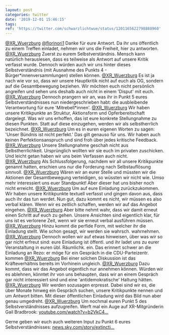 ```yaml
---
layout: post
categories: twitter
date: '2019-12-01 15:46:15'
tags: 
ref: 'https://twitter.com/schwarzlichtwue/status/1201165622798888960'
---
```

[@XR_Wuerzburg](https://twitter.com/XR_Wuerzburg) [@florinori1](https://twitter.com/florinori1) Danke für eure Antwort. Da ihr uns öffentlich zu einem Treffen einladet, nehmen wir uns die Freiheit, hier zu antworten.
[@XR_Wuerzburg](https://twitter.com/XR_Wuerzburg) Zuerst zu eurem Selbstverständnis. Mensch kann natürlich herauslesen, dass es teilweise als Antwort auf unsere Kritik verfasst wurde. Dennoch würden auch wir uns hinter dieses Selbstverständnis (mit Ausnahme des Punkts 4 - Bürger\*innenversammlungen) stellen können.
[@XR_Wuerzburg](https://twitter.com/XR_Wuerzburg) Es ist ja nach wie vor so, dass wir unsere Hauptkritik nicht auf euch als OG, sondern auf die Gesamtbewegung beziehen. Wir möchten euch nicht persönlich angreifen und sehen uns deshalb auch nicht in einem 'Disput' mit euch.
[@XR_Wuerzburg](https://twitter.com/XR_Wuerzburg) Dennoch prangern wir an, was ihr in Punkt 5 eures Selbstverständnisses nun niedergeschrieben habt: die ausbleibende Verantwortung für eure 'Mitrebell\*innen'.
[@XR_Wuerzburg](https://twitter.com/XR_Wuerzburg) Wir haben unsere Kritikpunkte an Struktur, Aktionsform und Opferbereitschaft dargelegt. Was wir uns erhoffen, das ist eure konkrete Stellungnahme zu diesen Punkten. Statt auf diese einzugehen, werden wir als selbstherrlich bezeichnet.
[@XR_Wuerzburg](https://twitter.com/XR_Wuerzburg) Um es in euren eigenen Worten zu sagen: 'Unser Bündnis ist nicht perfekt.' Das gilt genauso für uns. Wir haben auch keinen Perfektionsanspruch und sind froh über jedes kritische Feedback.
[@XR_Wuerzburg](https://twitter.com/XR_Wuerzburg) Unsere Stellungnahme geschah nicht aus Selbstherrlichkeit. Ursprünglich wollten wir sie euch im privaten zuschicken. Und leicht getan haben wir uns beim Verfassen auch nicht.
[@XR_Wuerzburg](https://twitter.com/XR_Wuerzburg) Als Schlussfolgerung, nachdem wir all unsere Kritikpunkte genannt hatten, erschien uns nur die Forderung nach Selbstauflösung sinnvoll.
[@XR_Wuerzburg](https://twitter.com/XR_Wuerzburg) Wären wir an eurer Stelle und müssten wir die Aktionen der Gesamtbewegung verteidigen, so wüssten wir nicht wie. Umso mehr interessiert uns euer Standpunkt! Aber dieser hat uns bisher noch nicht erreicht.
[@XR_Wuerzburg](https://twitter.com/XR_Wuerzburg) Um auf eure Einladung zurückzukommen. Wir haben unsere Kritikpunkte textuell verfasst und gingen davon aus, dass auch ihr das tun werdet. Nun gut, dazu kommt es nicht, wir müssen es also verbal klären. Wenn wir es zeitlich schaffen, werden wir auf das Angebot eingehen.
[@XR_Wuerzburg](https://twitter.com/XR_Wuerzburg) Aber bitte nehmt wahr, dass wir damit erneut einen Schritt auf euch zu gehen. Unsere Ansichten sind eigentlich klar, für uns ist es verlorene Zeit, wenn wir sie erneut verbal ausführen müssen.
[@XR_Wuerzburg](https://twitter.com/XR_Wuerzburg) Hinzu kommt die perfide Form, mit welcher ihr die Einladung stellt. Wie schon gesagt, wir werden sie wahrsch. wahrnehmen.
[@XR_Wuerzburg](https://twitter.com/XR_Wuerzburg) Dennoch wollen wir auf etwas hinweisen, über was wir so gar nicht erfreut sind: eure Einladung ist öffentl. und ihr ladet uns zu eurer Veranstaltung in euren übl. Räumlichk. ein. Das erinnert schwer an die Einladung an Rezo: er möge für ein Gespräch in die CDU-Parteizentr. kommen
[@XR_Wuerzburg](https://twitter.com/XR_Wuerzburg) Bei einer solchen Diskussion ist das Kräfteverhältnis bereits im Vorhinein ungleich.
[@XR_Wuerzburg](https://twitter.com/XR_Wuerzburg) Dazu kommt, dass wir das Angebot eigentlich nur annehmen können. Würden wir es ablehnen, könntet ihr von uns behaupten, dass wir an einem Gespräch gar nicht interessiert sind und eine 'antidemokratische' Haltung hätten.
[@XR_Wuerzburg](https://twitter.com/XR_Wuerzburg) Wir werden sozusagen erpresst. Dabei sind wir es, die über Monate hinweg ein Gespräch suchen, unsere Kritikpunkte nennen und um Antwort bitten. Mit dieser öffentlichen Einladung wird das Bild nun aber genau umgedreht.
[@XR_Wuerzburg](https://twitter.com/XR_Wuerzburg) Um nochmal euren Punkt 5 des Selbstverständnisses aufzugreifen. Werft mal ein Auge auf XR-Mitgründerin Gail Bradbrook: [youtube.com/watch?v=b2VkC4…](https://www.youtube.com/watch?v=b2VkC4SnwY0)



Gerne geben wir euch auch weiteren Input zu Punkt 6 eures Selbstverständnisses: [news.sky.com/story/extincti…](https://news.sky.com/story/extinction-rebellion-started-after-psychedelic-drug-trip-co-founder-says-11799493)